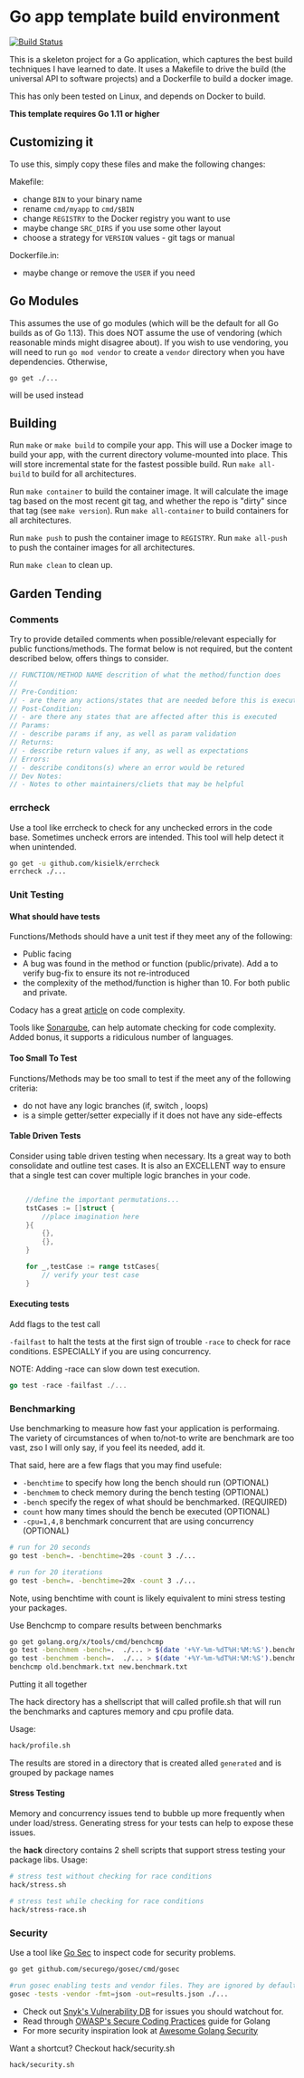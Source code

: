 # Go app template build environment
[![Build Status](https://travis-ci.org/dkbrummitt/go-build-template.svg?branch=master)](https://travis-ci.org/dkbrummitt/go-build-template)

This is a skeleton project for a Go application, which captures the best build
techniques I have learned to date.  It uses a Makefile to drive the build (the
universal API to software projects) and a Dockerfile to build a docker image.

This has only been tested on Linux, and depends on Docker to build.

**This template requires Go 1.11 or higher**

## Customizing it

To use this, simply copy these files and make the following changes:

Makefile:
   - change `BIN` to your binary name
   - rename `cmd/myapp` to `cmd/$BIN`
   - change `REGISTRY` to the Docker registry you want to use
   - maybe change `SRC_DIRS` if you use some other layout
   - choose a strategy for `VERSION` values - git tags or manual

Dockerfile.in:
   - maybe change or remove the `USER` if you need

## Go Modules

This assumes the use of go modules (which will be the default for all Go builds
as of Go 1.13).
This does NOT assume the use of vendoring (which reasonable minds might disagree about).
If you wish to use vendoring, you will need to run `go mod vendor` to create a `vendor` directory when you
have dependencies. Otherwise,

```shell
go get ./...
```

will be used instead

## Building

Run `make` or `make build` to compile your app.  This will use a Docker image
to build your app, with the current directory volume-mounted into place.  This
will store incremental state for the fastest possible build.  Run `make
all-build` to build for all architectures.

Run `make container` to build the container image.  It will calculate the image
tag based on the most recent git tag, and whether the repo is "dirty" since
that tag (see `make version`).  Run `make all-container` to build containers
for all architectures.

Run `make push` to push the container image to `REGISTRY`.  Run `make all-push`
to push the container images for all architectures.

Run `make clean` to clean up.

## Garden Tending

### Comments

Try to provide detailed comments when possible/relevant especially for public
functions/methods. The format below is not required, but the content described
below, offers things to consider.

```go
// FUNCTION/METHOD NAME descrition of what the method/function does
//
// Pre-Condition:
// - are there any actions/states that are needed before this is executed
// Post-Condition:
// - are there any states that are affected after this is executed
// Params:
// - describe params if any, as well as param validation
// Returns:
// - describe return values if any, as well as expectations
// Errors:
// - describe conditons(s) where an error would be retured
// Dev Notes:
// - Notes to other maintainers/cliets that may be helpful
```

### errcheck

Use a tool like errcheck to check for any unchecked errors in the code base.
Sometimes uncheck errors are intended. This tool will help detect it when
unintended.

```sh
go get -u github.com/kisielk/errcheck
errcheck ./...
```

### Unit Testing

#### What should have tests

Functions/Methods should have a unit test if they meet any of the following:

- Public facing
- A bug was found in the method or function (public/private). Add a to verify bug-fix to ensure its not re-introduced
- the complexity of the method/function is higher than 10. For both public and private.

Codacy has a great [article](https://www.codacy.com/blog/an-in-depth-explanation-of-code-complexity/) on code complexity.

Tools like [Sonarqube](https://www.sonarqube.org/), can help automate checking for code complexity. Added bonus, it supports a ridiculous number of languages.

#### Too Small To Test

Functions/Methods may be too small to test if the meet any of the following
criteria:

- do not have any logic branches (if, switch , loops)
- is a simple getter/setter expecially if it does not have any side-effects

#### Table Driven Tests
Consider using table driven testing when necessary. Its a great way to both
consolidate and outline test cases. It is also an EXCELLENT way to ensure
that a single test can cover multiple logic branches in your code.

```go

    //define the important permutations...
    tstCases := []struct {
		//place imagination here
	}{
        {},
        {},
    }

    for _,testCase := range tstCases{
        // verify your test case
    }
```

#### Executing tests

Add flags to the test call

`-failfast` to halt the tests at the first sign of trouble
`-race` to check for race conditions. ESPECIALLY if you are using concurrency.

NOTE: Adding -race can slow down test execution.

```go
go test -race -failfast ./...
```

### Benchmarking

Use benchmarking to measure how fast your application is performaing. The
variety of circumstances of when to/not-to write are benchmark are too vast,
zso I will only say, if you feel its needed, add it.

That said, here are a few flags that you may find usefule:

- `-benchtime` to specify how long the bench should run (OPTIONAL)
- `-benchmem`  to check memory during the bench testing (OPTIONAL)
- `-bench` specify the regex of what should be benchmarked. (REQUIRED)
- `count` how many times should the bench be executed (OPTIONAL)
- `-cpu=1,4,8` benchmark concurrent that are using concurrency (OPTIONAL)

```sh
# run for 20 seconds
go test -bench=. -benchtime=20s -count 3 ./...

# run for 20 iterations
go test -bench=. -benchtime=20x -count 3 ./...
```

Note, using benchtime with count is likely equivalent to mini stress testing your packages.

Use Benchcmp to compare results between benchmarks

```sh
go get golang.org/x/tools/cmd/benchcmp
go test -benchmem -bench=.  ./... > $(date '+%Y-%m-%dT%H:%M:%S').benchmark.txt
go test -benchmem -bench=.  ./... > $(date '+%Y-%m-%dT%H:%M:%S').benchmark.txt
benchcmp old.benchmark.txt new.benchmark.txt
```

Putting it all together

The hack directory has a shellscript that will called profile.sh that will run the benchmarks and captures memory and cpu profile data.

Usage:

```sh
hack/profile.sh
```

The results are stored in a directory that is created alled `generated` and is grouped by package names

#### Stress Testing

Memory and concurrency issues tend to bubble up more frequently when  under load/stress. Generating stress for your tests can help to expose
these issues.

the **hack** directory contains 2 shell scripts that support stress testing your package libs. Usage:

```sh
# stress test without checking for race conditions
hack/stress.sh

# stress test while checking for race conditions
hack/stress-race.sh
```

### Security

Use a tool like [Go Sec](https://github.com/securego/gosec) to inspect code for security problems.

```sh
go get github.com/securego/gosec/cmd/gosec

#run gosec enabling tests and vendor files. They are ignored by default.
gosec -tests -vendor -fmt=json -out=results.json ./...
```

- Check out [Snyk's Vulnerability DB](https://snyk.io/vuln) for issues you should watchout for.
- Read through [OWASP's Secure Coding Practices](https://github.com/OWASP/Go-SCP) guide for Golang
- For more security inspiration look at [Awesome Golang Security](https://github.com/guardrailsio/awesome-golang-security)

Want a shortcut? Checkout hack/security.sh

```sh
hack/security.sh
```
